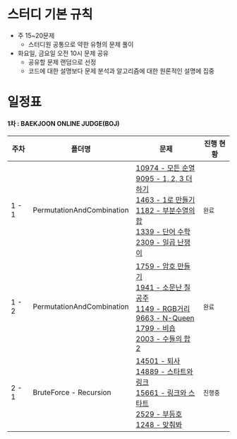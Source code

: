 # 스터디 기본 규칙

- 주 15~20문제
  - 스터디원 공통으로 약한 유형의 문제 풀이
- 화요일, 금요일 오전 10시 문제 공유
  - 공유할 문제 랜덤으로 선정
  - 코드에 대한 설명보다 문제 분석과 알고리즘에 대한 원론적인 설명에 집중

# 일정표

#### 1차 : BAEKJOON ONLINE JUDGE(BOJ)

| **주차** | **폴더명**                | **문제**                                                                                                                                                                                                                                                                                                                                                                                     | **진행 현황** |
| -------- | ------------------------- | -------------------------------------------------------------------------------------------------------------------------------------------------------------------------------------------------------------------------------------------------------------------------------------------------------------------------------------------------------------------------------------------- | ------------- |
| 1 - 1    | PermutationAndCombination | [10974 - 모든 순열](https://www.acmicpc.net/problem/10974) <br> [9095 - 1, 2, 3 더하기](https://www.acmicpc.net/problem/9095) <br> [1463 - 1로 만들기](https://www.acmicpc.net/problem/1463) <br> [1182 - 부분수열의 합](https://www.acmicpc.net/problem/1182) <br> [1339 - 단어 수학](https://www.acmicpc.net/problem/1339) <br> [2309 - 일곱 난쟁이](https://www.acmicpc.net/problem/2309) | `완료`        |
| 1 - 2    | PermutationAndCombination | [1759 - 암호 만들기](https://www.acmicpc.net/problem/1759) <br> [1941 - 소문난 칠공주](https://www.acmicpc.net/problem/1941) <br> [1149 - RGB거리](https://www.acmicpc.net/problem/1149) <br> [9663 - N-Queen](https://www.acmicpc.net/problem/9663) <br> [1799 - 비숍](https://www.acmicpc.net/problem/1799) <br> [2003 - 수들의 합 2](https://www.acmicpc.net/problem/2003)                | `완료`      |
| 2 - 1    | BruteForce - Recursion | [14501 - 퇴사](https://www.acmicpc.net/problem/14501) <br> [14889 - 스타트와 링크](https://www.acmicpc.net/problem/14889) <br> [15661 - 링크와 스타트](https://www.acmicpc.net/problem/15661) <br> [2529 - 부등호](https://www.acmicpc.net/problem/2529)  <br> [1248 - 맞춰봐](https://www.acmicpc.net/problem/1248) <br>              | `진행중`      |
